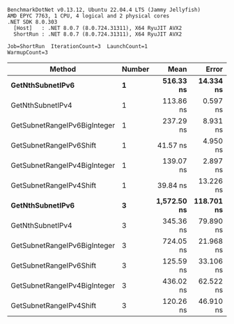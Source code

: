 ```

BenchmarkDotNet v0.13.12, Ubuntu 22.04.4 LTS (Jammy Jellyfish)
AMD EPYC 7763, 1 CPU, 4 logical and 2 physical cores
.NET SDK 8.0.303
  [Host]   : .NET 8.0.7 (8.0.724.31311), X64 RyuJIT AVX2
  ShortRun : .NET 8.0.7 (8.0.724.31311), X64 RyuJIT AVX2

Job=ShortRun  IterationCount=3  LaunchCount=1  
WarmupCount=3  

```
| Method                       | Number | Mean        | Error      | StdDev   | Min         | Max         | Gen0   | Allocated |
|----------------------------- |------- |------------:|-----------:|---------:|------------:|------------:|-------:|----------:|
| **GetNthSubnetIPv6**             | **1**      |   **516.33 ns** |  **14.334 ns** | **0.786 ns** |   **515.88 ns** |   **517.24 ns** | **0.0076** |     **696 B** |
| GetNthSubnetIPv4             | 1      |   113.86 ns |   0.597 ns | 0.033 ns |   113.83 ns |   113.89 ns | 0.0019 |     160 B |
| GetSubnetRangeIPv6BigInteger | 1      |   237.29 ns |   8.931 ns | 0.490 ns |   236.80 ns |   237.78 ns | 0.0048 |     432 B |
| GetSubnetRangeIPv6Shift      | 1      |    41.57 ns |   4.950 ns | 0.271 ns |    41.39 ns |    41.88 ns | 0.0019 |     160 B |
| GetSubnetRangeIPv4BigInteger | 1      |   139.07 ns |   2.897 ns | 0.159 ns |   138.88 ns |   139.16 ns | 0.0024 |     208 B |
| GetSubnetRangeIPv4Shift      | 1      |    39.84 ns |  13.226 ns | 0.725 ns |    39.25 ns |    40.65 ns | 0.0021 |     176 B |
| **GetNthSubnetIPv6**             | **3**      | **1,572.50 ns** | **118.701 ns** | **6.506 ns** | **1,566.06 ns** | **1,579.07 ns** | **0.0248** |    **2168 B** |
| GetNthSubnetIPv4             | 3      |   345.36 ns |  79.890 ns | 4.379 ns |   342.33 ns |   350.38 ns | 0.0057 |     480 B |
| GetSubnetRangeIPv6BigInteger | 3      |   724.05 ns |  21.968 ns | 1.204 ns |   722.92 ns |   725.32 ns | 0.0153 |    1296 B |
| GetSubnetRangeIPv6Shift      | 3      |   125.59 ns |  33.106 ns | 1.815 ns |   124.47 ns |   127.68 ns | 0.0057 |     480 B |
| GetSubnetRangeIPv4BigInteger | 3      |   436.02 ns |  62.522 ns | 3.427 ns |   432.13 ns |   438.61 ns | 0.0072 |     624 B |
| GetSubnetRangeIPv4Shift      | 3      |   120.26 ns |  46.910 ns | 2.571 ns |   117.33 ns |   122.16 ns | 0.0062 |     528 B |
